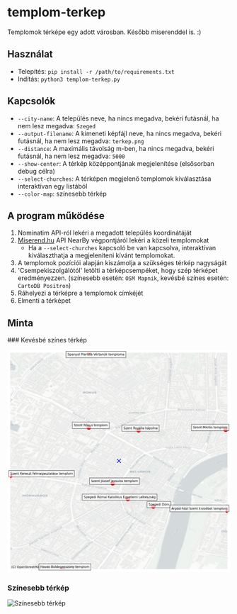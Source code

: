# templom-terkep
Templomok térképe egy adott városban. Később miserenddel is. :)

## Használat

- Telepítés: `pip install -r /path/to/requirements.txt`
- Indítás: `python3 templom-terkep.py`

## Kapcsolók

- `--city-name`: A település neve, ha nincs megadva, bekéri futásnál, ha nem lesz megadva: `Szeged`
- `--output-filename`: A kimeneti képfájl neve, ha nincs megadva, bekéri futásnál, ha nem lesz megadva: `terkep.png`
- `--distance`: A maximális távolság m-ben, ha nincs megadva, bekéri futásnál, ha nem lesz megadva: `5000`
- `--show-center`: A térkép középpontjának megjelenítése (elsősorban debug célra)
- `--select-churches`: A térképen megjelenő templomok kiválasztása interaktívan egy listából
- `--color-map`: színesebb térkép

## A program működése

1. Nominatim API-ról lekéri a megadott település koordinátáját
2. [Miserend.hu](miserend.hu) API NearBy végpontjáról lekéri a közeli templomokat
    - Ha a `--select-churches` kapcsoló be van kapcsolva, interaktívan kiválaszthatja a megjeleníteni kívánt templomokat.
3. A templomok pozíciói alapján kiszámolja a szükséges térkép nagyságát
4. 'Csempekiszolgálótól' letölti a térképcsempéket, hogy szép térképet eredményezzen. (színesebb esetén: `OSM Mapnik`, kevésbé színes esetén: `CartoDB Positron`)
5. Ráhelyezi a térképre a templomok címkéjét
6. Elmenti a térképet

## Minta

### Kevésbé színes térkép

![Kevésbé színes térkép](terkep.png)

### Színesebb térkép

![Színesebb térkép](terkep_szines.png)

